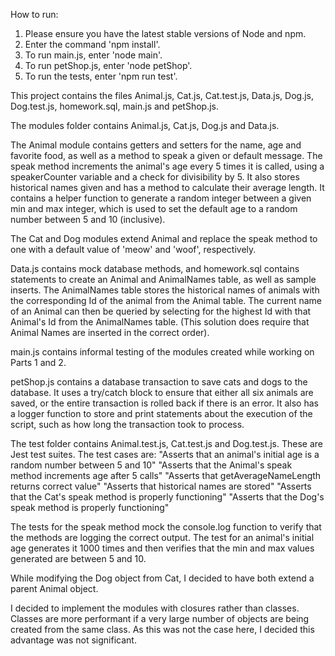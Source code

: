 How to run:
1) Please ensure you have the latest stable versions of Node and npm.
2) Enter the command 'npm install'.
3) To run main.js, enter 'node main'.
4) To run petShop.js, enter 'node petShop'.
5) To run the tests, enter 'npm run test'.

This project contains the files Animal.js, Cat.js, Cat.test.js, Data.js, Dog.js, Dog.test.js, homework.sql, main.js and petShop.js.

The modules folder contains Animal.js, Cat.js, Dog.js and Data.js.

The Animal module contains getters and setters for the name, age and favorite food, as well as a method to speak a given or default message. The speak method increments the animal's age every 5 times it is called, using a speakerCounter variable and a check for divisibility by 5. It also stores historical names given and has a method to calculate their average length. It contains a helper function to generate a random integer between a given min and max integer, which is used to set the default age to a random number between 5 and 10 (inclusive).

The Cat and Dog modules extend Animal and replace the speak method to one with a default value of 'meow' and 'woof', respectively.

Data.js contains mock database methods, and homework.sql contains statements to create an Animal and AnimalNames table, as well as sample inserts. The AnimalNames table stores the historical names of animals with the corresponding Id of the animal from the Animal table. The current name of an Animal can then be queried by selecting for the highest Id with that Animal's Id from the AnimalNames table. (This solution does require that Animal Names are inserted in the correct order).

main.js contains informal testing of the modules created while working on Parts 1 and 2.

petShop.js contains a database transaction to save cats and dogs to the database. It uses a try/catch block to ensure that either all six animals are saved, or the entire transaction is rolled back if there is an error. It also has a logger function to store and print statements about the execution of the script, such as how long the transaction took to process.

The test folder contains Animal.test.js, Cat.test.js and Dog.test.js. These are Jest test suites. The test cases are:
"Asserts that an animal's initial age is a random number between 5 and 10"
"Asserts that the Animal's speak method increments age after 5 calls"
"Asserts that getAverageNameLength returns correct value"
"Asserts that historical names are stored"
"Asserts that the Cat's speak method is properly functioning"
"Asserts that the Dog's speak method is properly functioning"

The tests for the speak method mock the console.log function to verify that the methods are logging the correct output. The test for an animal's initial age generates it 1000 times and then verifies that the min and max values generated are between 5 and 10.

While modifying the Dog object from Cat, I decided to have both extend a parent Animal object.

I decided to implement the modules with closures rather than classes. Classes are more performant if a very large number of objects are being created from the same class. As this was not the case here, I decided this advantage was not significant.
